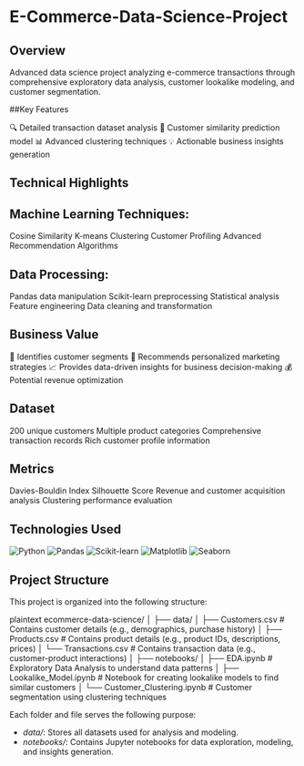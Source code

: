 # E-Commerce-Data-Science-Project
## Overview
Advanced data science project analyzing e-commerce transactions through comprehensive exploratory data analysis, customer lookalike modeling, and customer segmentation.

##Key Features

🔍 Detailed transaction dataset analysis
🤝 Customer similarity prediction model
📊 Advanced clustering techniques
💡 Actionable business insights generation

## Technical Highlights

## Machine Learning Techniques:

Cosine Similarity
K-means Clustering
Customer Profiling
Advanced Recommendation Algorithms


## Data Processing:

Pandas data manipulation
Scikit-learn preprocessing
Statistical analysis
Feature engineering
Data cleaning and transformation

## Business Value

🎯 Identifies customer segments
🚀 Recommends personalized marketing strategies
📈 Provides data-driven insights for business decision-making
💰 Potential revenue optimization

## Dataset

200 unique customers
Multiple product categories
Comprehensive transaction records
Rich customer profile information

## Metrics

Davies-Bouldin Index
Silhouette Score
Revenue and customer acquisition analysis
Clustering performance evaluation

## Technologies Used

![Python](https://img.shields.io/badge/Python-3.8+-blue)
![Pandas](https://img.shields.io/badge/Pandas-Data%20Analysis-green)
![Scikit-learn](https://img.shields.io/badge/Scikit--learn-ML-red)
![Matplotlib](https://img.shields.io/badge/Matplotlib-Visualization-orange)
![Seaborn](https://img.shields.io/badge/Seaborn-Statistical-blueviolet)

## Project Structure

This project is organized into the following structure:

plaintext
ecommerce-data-science/
│
├── data/
│   ├── Customers.csv          # Contains customer details (e.g., demographics, purchase history)
│   ├── Products.csv           # Contains product details (e.g., product IDs, descriptions, prices)
│   └── Transactions.csv       # Contains transaction data (e.g., customer-product interactions)
│
├── notebooks/
│   ├── EDA.ipynb              # Exploratory Data Analysis to understand data patterns
│   ├── Lookalike_Model.ipynb  # Notebook for creating lookalike models to find similar customers
│   └── Customer_Clustering.ipynb  # Customer segmentation using clustering techniques


Each folder and file serves the following purpose:

- *data/*: Stores all datasets used for analysis and modeling.
- *notebooks/*: Contains Jupyter notebooks for data exploration, modeling, and insights generation.

